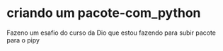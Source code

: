 # criando um pacote-com_python
 Fazeno um esafio do curso da Dio que estou fazendo para subir pacote para o pipy 
